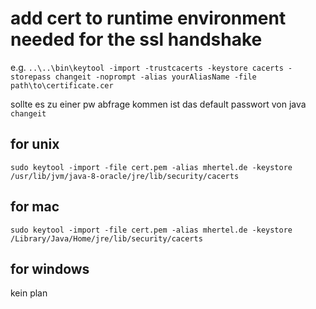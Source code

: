 # add cert to runtime environment needed for the ssl handshake

e.g.
`..\..\bin\keytool -import -trustcacerts -keystore cacerts -storepass changeit -noprompt -alias yourAliasName -file path\to\certificate.cer`

sollte es zu einer pw abfrage kommen ist das default passwort von java `changeit`

## for unix
`sudo keytool -import -file cert.pem -alias mhertel.de -keystore /usr/lib/jvm/java-8-oracle/jre/lib/security/cacerts`
## for mac
`sudo keytool -import -file cert.pem -alias mhertel.de -keystore /Library/Java/Home/jre/lib/security/cacerts`

## for windows
kein plan
